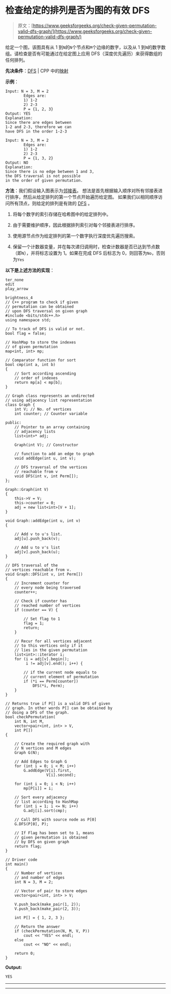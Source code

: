 # 检查给定的排列是否为图的有效 DFS

> 原文：[https://www.geeksforgeeks.org/check-given-permutation-valid-dfs-graph/](https://www.geeksforgeeks.org/check-given-permutation-valid-dfs-graph/)

给定一个图，该图具有从 1 到`N`的`N`个节点和`M`个边缘的数字，以及从 1 到`N`的数字数组。请检查是否有可能通过在给定图上应用 DFS（深度优先遍历）来获得数组的任何排列。

**先决条件**：[DFS](https://www.geeksforgeeks.org/depth-first-search-or-dfs-for-a-graph/) | CPP 中的[映射](https://www.geeksforgeeks.org/map-associative-containers-the-c-standard-template-library-stl/)

**示例**：

```
Input: N = 3, M = 2
        Edges are:
        1) 1-2
        2) 2-3
        P = {1, 2, 3}
Output: YES
Explanation: 
Since there are edges between 
1-2 and 2-3, therefore we can 
have DFS in the order 1-2-3

Input: N = 3, M = 2
        Edges are:
        1) 1-2
        2) 2-3
        P = {1, 3, 2}
Output: NO
Explanation: 
Since there is no edge between 1 and 3,
the DFS traversal is not possible 
in the order of given permutation.

```

**方法**：我们假设输入图表示为[邻接表](https://www.geeksforgeeks.org/graph-and-its-representations/)。 想法是首先根据输入顺序对所有邻接表进行排序，然后从给定排列的第一个节点开始遍历给定图。 如果我们以相同顺序访问所有顶点，则给定的排列是有效的 [DFS](http://www.geeksforgeeks.org/depth-first-traversal-for-a-graph/) 。

1.  将每个数字的索引存储在哈希图中的给定排列中。

2.  由于需要维护顺序，因此根据排列索引对每个邻接表进行排序。

3.  使用源节点作为给定排列的第一个数字执行深度优先遍历搜索。

4.  保留一个计数器变量，并在每次递归调用时，检查计数器是否已达到节点数（即`N`），并将标志设置为 1。如果在完成 DFS 后标志为 0，则回答为`No`，否则为`Yes`

**以下是上述方法的实现**：

```
ter_none
edit
play_arrow

brightness_4
// C++ program to check if given 
// permutation can be obtained 
// upon DFS traversal on given graph 
#include <bits/stdc++.h> 
using namespace std; 
  
// To track of DFS is valid or not. 
bool flag = false; 
  
// HashMap to store the indexes 
// of given permutation 
map<int, int> mp; 
  
// Comparator function for sort 
bool cmp(int a, int b) 
{ 
    // Sort according ascending 
    // order of indexes 
    return mp[a] < mp[b]; 
} 
  
// Graph class represents an undirected 
// using adjacency list representation 
class Graph { 
    int V; // No. of vertices 
    int counter; // Counter variable 
  
public: 
    // Pointer to an array containing 
    // adjacency lists 
    list<int>* adj; 
  
    Graph(int V); // Constructor 
  
    // function to add an edge to graph 
    void addEdge(int u, int v); 
  
    // DFS traversal of the vertices 
    // reachable from v 
    void DFS(int v, int Perm[]); 
}; 
  
Graph::Graph(int V) 
{ 
    this->V = V; 
    this->counter = 0; 
    adj = new list<int>[V + 1]; 
} 
  
void Graph::addEdge(int u, int v) 
{ 
  
    // Add v to u's list. 
    adj[u].push_back(v); 
  
    // Add u to v's list 
    adj[v].push_back(u); 
} 
  
// DFS traversal of the 
// vertices reachable from v. 
void Graph::DFS(int v, int Perm[]) 
{ 
    // Increment counter for 
    // every node being traversed 
    counter++; 
  
    // Check if counter has 
    // reached number of vertices 
    if (counter == V) { 
  
        // Set flag to 1 
        flag = 1; 
        return; 
    } 
  
    // Recur for all vertices adjacent 
    // to this vertices only if it 
    // lies in the given permutation 
    list<int>::iterator i; 
    for (i = adj[v].begin(); 
         i != adj[v].end(); i++) { 
  
        // if the current node equals to 
        // current element of permutation 
        if (*i == Perm[counter]) 
            DFS(*i, Perm); 
    } 
} 
  
// Returns true if P[] is a valid DFS of given 
// graph. In other words P[] can be obtained by 
// doing a DFS of the graph. 
bool checkPermutation( 
    int N, int M, 
    vector<pair<int, int> > V, 
    int P[]) 
{ 
  
    // Create the required graph with 
    // N vertices and M edges 
    Graph G(N); 
  
    // Add Edges to Graph G 
    for (int i = 0; i < M; i++) 
        G.addEdge(V[i].first, 
                  V[i].second); 
  
    for (int i = 0; i < N; i++) 
        mp[P[i]] = i; 
  
    // Sort every adjacency 
    // list according to HashMap 
    for (int i = 1; i <= N; i++) 
        G.adj[i].sort(cmp); 
  
    // Call DFS with source node as P[0] 
    G.DFS(P[0], P); 
  
    // If Flag has been set to 1, means 
    // given permutation is obtained 
    // by DFS on given graph 
    return flag; 
} 
  
// Driver code 
int main() 
{ 
    // Number of vertices 
    // and number of edges 
    int N = 3, M = 2; 
  
    // Vector of pair to store edges 
    vector<pair<int, int> > V; 
  
    V.push_back(make_pair(1, 2)); 
    V.push_back(make_pair(2, 3)); 
  
    int P[] = { 1, 2, 3 }; 
  
    // Return the answer 
    if (checkPermutation(N, M, V, P)) 
        cout << "YES" << endl; 
    else
        cout << "NO" << endl; 
  
    return 0; 
} 
```

**Output:**

```
YES

```



* * *

* * *



